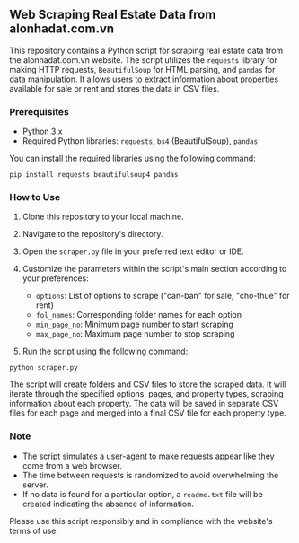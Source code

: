 ## Web Scraping Real Estate Data from alonhadat.com.vn

This repository contains a Python script for scraping real estate data from the alonhadat.com.vn website. The script utilizes the `requests` library for making HTTP requests, `BeautifulSoup` for HTML parsing, and `pandas` for data manipulation. It allows users to extract information about properties available for sale or rent and stores the data in CSV files.

### Prerequisites

- Python 3.x
- Required Python libraries: `requests`, `bs4` (BeautifulSoup), `pandas`

You can install the required libraries using the following command:

```
pip install requests beautifulsoup4 pandas
```

### How to Use

1. Clone this repository to your local machine.

2. Navigate to the repository's directory.

3. Open the `scraper.py` file in your preferred text editor or IDE.

4. Customize the parameters within the script's main section according to your preferences:
   - `options`: List of options to scrape ("can-ban" for sale, "cho-thue" for rent)
   - `fol_names`: Corresponding folder names for each option
   - `min_page_no`: Minimum page number to start scraping
   - `max_page_no`: Maximum page number to stop scraping

5. Run the script using the following command:

```
python scraper.py
```

The script will create folders and CSV files to store the scraped data. It will iterate through the specified options, pages, and property types, scraping information about each property. The data will be saved in separate CSV files for each page and merged into a final CSV file for each property type.

### Note

- The script simulates a user-agent to make requests appear like they come from a web browser.
- The time between requests is randomized to avoid overwhelming the server.
- If no data is found for a particular option, a `readme.txt` file will be created indicating the absence of information.

Please use this script responsibly and in compliance with the website's terms of use.

